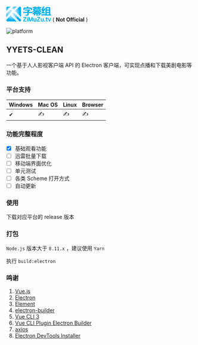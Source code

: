 [![YYETS-CLEAN](./logo.png)](https://wendux.github.io/dist/#/doc/flyio/readme)
( **Not Official** )

<!-- [![build status](https://travis-ci.org/)](https://travis-ci.org/) -->
<!-- [![coverage]()]() -->
<!-- [![size](https://img.shields.io/github/size/)]() -->
![platform](https://img.shields.io/badge/platform-Windows-blue.svg)

## YYETS-CLEAN

一个基于人人影视客户端 API 的 Electron 客户端，可实现点播和下载美剧电影等功能。

### 平台支持

| Windows | Mac OS | Linux | Browser | 
| - | - | - | - |
| ✔ | ✍ | ✍ | ✍ |

### 功能完整程度

- [x] 基础观看功能
- [ ] 迅雷批量下载
- [ ] 移动端界面优化
- [ ] 单元测试
- [ ] 各类 Scheme 打开方式
- [ ] 自动更新

### 使用

下载对应平台的 release 版本

### 打包

`Node.js` 版本大于 `8.11.x` ，建议使用 `Yarn`

执行 `build:electron`

### 鸣谢

1. [Vue.js](https://vuejs.org/)
2. [Electron](https://electronjs.org/)
3. [Element](https://element.eleme.io/)
4. [electron-builder](https://www.electron.build/)
4. [Vue CLI 3](https://cli.vuejs.org/)
5. [Vue CLI Plugin Electron Builder](https://nklayman.github.io/vue-cli-plugin-electron-builder)
5. [axios](https://github.com/axios/axios)
5. [Electron DevTools Installer](https://github.com/MarshallOfSound/electron-devtools-installer)